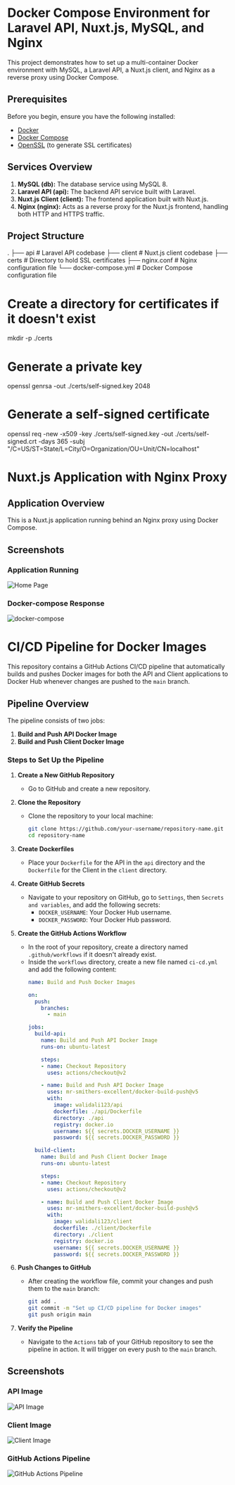 # Docker Compose Environment for Laravel API, Nuxt.js, MySQL, and Nginx

This project demonstrates how to set up a multi-container Docker environment with MySQL, a Laravel API, a Nuxt.js client, and Nginx as a reverse proxy using Docker Compose.

## Prerequisites

Before you begin, ensure you have the following installed:

- [Docker](https://docs.docker.com/get-docker/)
- [Docker Compose](https://docs.docker.com/compose/install/)
- [OpenSSL](https://www.openssl.org/) (to generate SSL certificates)

## Services Overview

1. **MySQL (db):** The database service using MySQL 8.
2. **Laravel API (api):** The backend API service built with Laravel.
3. **Nuxt.js Client (client):** The frontend application built with Nuxt.js.
4. **Nginx (nginx):** Acts as a reverse proxy for the Nuxt.js frontend, handling both HTTP and HTTPS traffic.

## Project Structure
. ├── api # Laravel API codebase ├── client # Nuxt.js client codebase ├── certs # Directory to hold SSL certificates ├── nginx.conf # Nginx configuration file └── docker-compose.yml # Docker Compose configuration file

# Create a directory for certificates if it doesn't exist
mkdir -p ./certs

# Generate a private key
openssl genrsa -out ./certs/self-signed.key 2048

# Generate a self-signed certificate
openssl req -new -x509 -key ./certs/self-signed.key -out ./certs/self-signed.crt -days 365 -subj "/C=US/ST=State/L=City/O=Organization/OU=Unit/CN=localhost"




# Nuxt.js Application with Nginx Proxy

## Application Overview
This is a Nuxt.js application running behind an Nginx proxy using Docker Compose.

## Screenshots

### Application Running
![Home Page](./screenshots/homepage.png)

### Docker-compose Response
![docker-compose](./screenshots/docker-compose-running.png)


# CI/CD Pipeline for Docker Images

This repository contains a GitHub Actions CI/CD pipeline that automatically builds and pushes Docker images for both the API and Client applications to Docker Hub whenever changes are pushed to the `main` branch.

## Pipeline Overview

The pipeline consists of two jobs:

1. **Build and Push API Docker Image**
2. **Build and Push Client Docker Image**

### Steps to Set Up the Pipeline

1. **Create a New GitHub Repository**
   - Go to GitHub and create a new repository.

2. **Clone the Repository**
   - Clone the repository to your local machine:
     ```bash
     git clone https://github.com/your-username/repository-name.git
     cd repository-name
     ```

3. **Create Dockerfiles**
   - Place your `Dockerfile` for the API in the `api` directory and the `Dockerfile` for the Client in the `client` directory.

4. **Create GitHub Secrets**
   - Navigate to your repository on GitHub, go to `Settings`, then `Secrets and variables`, and add the following secrets:
     - `DOCKER_USERNAME`: Your Docker Hub username.
     - `DOCKER_PASSWORD`: Your Docker Hub password.

5. **Create the GitHub Actions Workflow**
   - In the root of your repository, create a directory named `.github/workflows` if it doesn't already exist.
   - Inside the `workflows` directory, create a new file named `ci-cd.yml` and add the following content:
     ```yaml
     name: Build and Push Docker Images

     on:
       push:
         branches:
           - main

     jobs:
       build-api:
         name: Build and Push API Docker Image
         runs-on: ubuntu-latest

         steps:
         - name: Checkout Repository
           uses: actions/checkout@v2

         - name: Build and Push API Docker Image
           uses: mr-smithers-excellent/docker-build-push@v5
           with:
             image: walidali123/api
             dockerfile: ./api/Dockerfile
             directory: ./api  
             registry: docker.io
             username: ${{ secrets.DOCKER_USERNAME }}
             password: ${{ secrets.DOCKER_PASSWORD }}

       build-client:
         name: Build and Push Client Docker Image
         runs-on: ubuntu-latest

         steps:
         - name: Checkout Repository
           uses: actions/checkout@v2

         - name: Build and Push Client Docker Image
           uses: mr-smithers-excellent/docker-build-push@v5
           with:
             image: walidali123/client
             dockerfile: ./client/Dockerfile
             directory: ./client  
             registry: docker.io
             username: ${{ secrets.DOCKER_USERNAME }}
             password: ${{ secrets.DOCKER_PASSWORD }}
     ```

6. **Push Changes to GitHub**
   - After creating the workflow file, commit your changes and push them to the `main` branch:
     ```bash
     git add .
     git commit -m "Set up CI/CD pipeline for Docker images"
     git push origin main
     ```

7. **Verify the Pipeline**
   - Navigate to the `Actions` tab of your GitHub repository to see the pipeline in action. It will trigger on every push to the `main` branch.

## Screenshots


### API Image
![API Image](./screenshots/api-image.png)

### Client Image
![Client Image](./screenshots/client-image.png)

### GitHub Actions Pipeline
![GitHub Actions Pipeline](./screenshots/pipeline.png)




